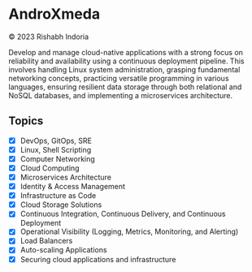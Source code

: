 # AndroXmeda

© 2023 Rishabh Indoria

Develop and manage cloud-native applications with a strong focus on reliability and availability using a continuous deployment pipeline. This involves handling Linux system administration, grasping fundamental networking concepts, practicing versatile programming in various languages, ensuring resilient data storage through both relational and NoSQL databases, and implementing a microservices architecture.

## Topics

- [x] DevOps, GitOps, SRE
- [x] Linux, Shell Scripting
- [x] Computer Networking
- [x] Cloud Computing
- [x] Microservices Architecture
- [x] Identity & Access Management
- [x] Infrastructure as Code
- [x] Cloud Storage Solutions
- [x] Continuous Integration, Continuous Delivery, and Continuous Deployment
- [x] Operational Visibility (Logging, Metrics, Monitoring, and Alerting)
- [x] Load Balancers
- [x] Auto-scaling Applications
- [x] Securing cloud applications and infrastructure
